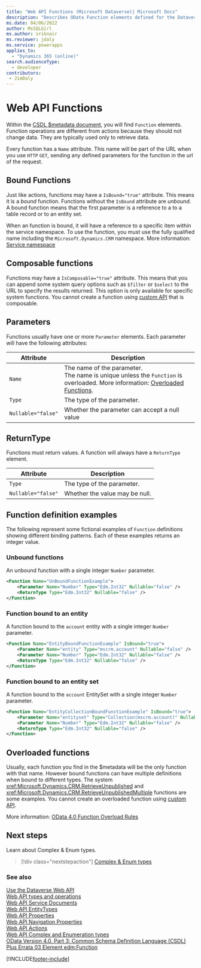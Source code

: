 ```yaml
---
title: "Web API Functions (Microsoft Dataverse)| Microsoft Docs"
description: "Describes OData Function elements defined for the Dataverse Web API."
ms.date: 04/06/2022
author: MsSQLGirl
ms.author: sriknair
ms.reviewer: jdaly
ms.service: powerapps
applies_to: 
  - "Dynamics 365 (online)" 
search.audienceType: 
  - developer
contributors:
 - JimDaly
---
```

# Web API Functions

Within the [CSDL $metadata document](web-api-service-documents.md#csdl-metadata-document), you will find `Function` elements. Function operations are different from actions because they should not change data. They are typically used only to retrieve data.

Every function has a `Name` attribute. This name will be part of the URL when you use `HTTP` `GET`, sending any defined parameters for the function in the url of the request.

## Bound Functions

Just like actions, functions may have a `IsBound="true"` attribute. This means it is a *bound* function. Functions without the `IsBound` attribute are *unbound*. A bound function means that the first parameter is a reference to a to a table record or to an entity set.

When an function is bound, it will have a reference to a specific item within the service namespace. To use the function, you must use the fully qualified name including the `Microsoft.Dynamics.CRM` namespace. More information: [Service namespace](web-api-service-documents.md#service-namespace)


## Composable functions

Functions may have a `IsComposable="true"` attribute. This means that you can append some system query options such as `$filter` or `$select` to the URL to specify the results returned. This option is only available for specific system functions. You cannot create a function using [custom API](../custom-api.md) that is composable.

## Parameters

Functions usually have one or more `Parameter` elements. Each parameter will have the following attributes:

|Attribute  |Description  |
|---------|---------|
|`Name`|The name of the parameter.<br />The name is unique unless the `Function` is overloaded. More information: [Overloaded Functions](#overloaded-functions).|
|`Type`|The type of the parameter.|
|`Nullable="false"`|Whether the parameter can accept a null value|


## ReturnType

Functions must return values. A function will always have a `ReturnType` element.

|Attribute  |Description  |
|---------|---------|
|`Type`|The type of the parameter. |
|`Nullable="false"`|Whether the value may be null.|

## Function definition examples

The following represent some fictional examples of `Function` definitions showing different binding patterns. Each of these examples returns an integer value.

### Unbound functions

An unbound function with a single integer `Number` parameter.

```xml
<Function Name="UnBoundFunctionExample">
    <Parameter Name="Number" Type="Edm.Int32" Nullable="false" />
    <ReturnType Type="Edm.Int32" Nullable="false" />
</Function>
```

### Function bound to an entity

A function bound to the `account` entity with a single integer `Number` parameter.

```xml
<Function Name="EntityBoundFunctionExample" IsBound="true">
    <Parameter Name="entity" Type="mscrm.account" Nullable="false" />
    <Parameter Name="Number" Type="Edm.Int32" Nullable="false" />
    <ReturnType Type="Edm.Int32" Nullable="false" />
</Function>
```

### Function bound to an entity set

A function bound to the `account` EntitySet with a single integer `Number` parameter.

```xml
<Function Name="EntityCollectionBoundFunctionExample" IsBound="true">
    <Parameter Name="entityset" Type="Collection(mscrm.account)" Nullable="false" />
    <Parameter Name="Number" Type="Edm.Int32" Nullable="false" />
    <ReturnType Type="Edm.Int32" Nullable="false" />
</Function>
```

## Overloaded functions

Usually, each function you find in the $metadata will be the only function with that name. However bound functions can have multiple definitions when bound to different types. The system <xref:Microsoft.Dynamics.CRM.RetrieveUnpublished> and <xref:Microsoft.Dynamics.CRM.RetrieveUnpublishedMultiple> functions are some examples. You cannot create an overloaded function using [custom API](../custom-api.md).

More information: [OData 4.0 Function Overload Rules](https://docs.oasis-open.org/odata/odata/v4.0/errata03/os/complete/part3-csdl/odata-v4.0-errata03-os-part3-csdl-complete.html#_Function_Overload_Rules)

## Next steps

Learn about Complex & Enum types.

> [!div class="nextstepaction"]
> [Complex & Enum types](web-api-complex-enum-types.md)<br/>

### See also  

[Use the Dataverse Web API](overview.md)<br />
[Web API types and operations](web-api-types-operations.md)<br />
[Web API Service Documents](web-api-service-documents.md)<br />
[Web API EntityTypes](web-api-entitytypes.md)<br />
[Web API Properties](web-api-properties.md)<br />
[Web API Navigation Properties](web-api-navigation-properties.md)<br />
[Web API Actions](web-api-actions.md)<br />
[Web API Complex and Enumeration types](web-api-complex-enum-types.md)<br />
[OData Version 4.0. Part 3: Common Schema Definition Language (CSDL) Plus Errata 03 Element edm:Function](https://docs.oasis-open.org/odata/odata/v4.0/errata03/os/complete/part3-csdl/odata-v4.0-errata03-os-part3-csdl-complete.html#_Toc453752583)<br />


[!INCLUDE[footer-include](../../../includes/footer-banner.md)]
